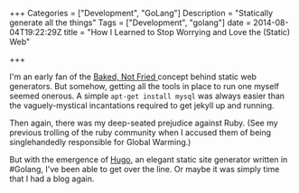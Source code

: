 +++
Categories = ["Development", "GoLang"]
Description = "Statically generate all the things"
Tags = ["Development", "golang"]
date = 2014-08-04T19:22:29Z
title = "How I Learned to Stop Worrying and Love the (Static) Web"

+++


I'm an early fan of the [Baked, Not Fried ](http://www.aaronsw.com/weblog/000404)
concept behind static web generators. But somehow, getting all the tools in place
to run one myself seemed onerous. A simple ```apt-get install mysql``` was always
easier than the vaguely-mystical incantations required to get jekyll up and running.

Then again, there was my deep-seated prejudice against Ruby. (See my previous
    trolling of the ruby community when I accused them of being singlehandedly
    responsible for Global Warming.)

But with the emergence of [Hugo](http://hugo.spf13.com), an elegant static site
generator written in #Golang, I've been able to get over the line. Or maybe it
was simply time that I had a blog again.
